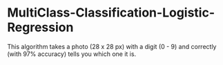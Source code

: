 # MultiClass-Classification-Logistic-Regression

This algorithm takes a photo (28 x 28 px) with a digit (0 - 9) and correctly (with 97% accuracy) tells you which one it is.
